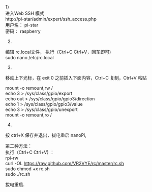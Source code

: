1）  
进入Web SSH 模式  
http://pi-star/admin/expert/ssh_access.php  
用户名： pi-star  
密码： raspberry   

2)   
编辑 rc.local文件， 执行（Ctrl+C  Ctrl+V，回车即可)   
sudo nano /etc/rc.local  

3)   
移动上下光标，在 exit 0 之前插入下面内容，Ctrl+C 复制，Ctrl+V 粘贴  

mount -o remount,rw /  
echo 3 > /sys/class/gpio/export  
echo out > /sys/class/gpio/gpio3/direction  
echo 1 > /sys/class/gpio/gpio3/value  
echo 3 > /sys/class/gpio/unexport  
mount -o remount,ro /  

4)   
按 ctrl+X 保存并退出，拔电重启 nanoPi,  


第二种方法：  
执行（Ctrl+C  Ctrl+V) ：   
rpi-rw  
curl -OL https://raw.github.com/VR2VYE/rc/master/rc.sh   
sudo chmod +x rc.sh   
sudo ./rc.sh    

拔电重启.    

